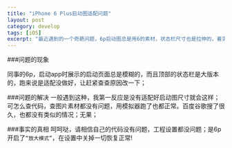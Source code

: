 ```yaml
---
title: "iPhone 6 Plus启动图适配问题"
layout: post
category: develop
tags: [iOS]
excerpt: "最近遇到的一个奇葩问题，6p启动图总是用6的素材，状态栏尺寸也是拉伸的，着实费了一番脑力才fix了"
---
```


###问题的现象

同事的6p，启动app时展示的启动页面总是模糊的，而且顶部的状态栏是大版本的，跑来说是适配没做好，让赶紧查查原因改一下；

###问题的解决
一般遇到这种，我第一反应是没有适配好启动图尺寸就会这样；可怎么查代码，查图片素材都没有问题，用模拟器跑了也都正常。百度谷歌搜了很久，也都没有类似的情况；无果；

###事实的真相
呵呵哒，请相信自己的代码没有问题，工程设置都没问题；是6p开启了`“放大模式”`，在设置中关掉一切恢复正常!

